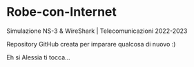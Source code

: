 # Robe-con-Internet
Simulazione NS-3 &amp; WireShark | Telecomunicazioni 2022-2023

Repository GitHub creata per imparare qualcosa di nuovo :)

Eh si Alessia ti tocca...
